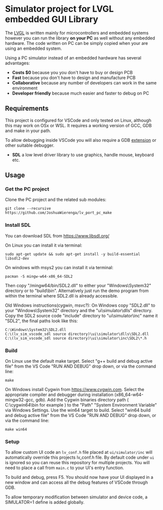 # Simulator project for LVGL embedded GUI Library

The [LVGL](https://github.com/lvgl/lvgl) is written mainly for microcontrollers and embedded systems however you can run the library **on your PC** as well without any embedded hardware. The code written on PC can be simply copied when your are using an embedded system.

Using a PC simulator instead of an embedded hardware has several advantages:
* **Costs $0** because you you don't have to buy or design PCB
* **Fast** because you don't have to design and manufacture PCB
* **Collaborative** because any number of developers can work in the same environment
* **Developer friendly** because much easier and faster to debug on PC

## Requirements
This project is configured for VSCode and only tested on Linux, although this may work on OSx or WSL. It requires a working version of GCC, GDB and make in your path.

To allow debugging inside VSCode you will also require a GDB [extension](https://marketplace.visualstudio.com/items?itemName=webfreak.debug) or other suitable debugger.

* **SDL** a low level driver library to use graphics, handle mouse, keyboard etc.

## Usage

### Get the PC project

Clone the PC project and the related sub modules:

```
git clone --recursive https://github.com/JoshuaWierenga/lv_port_pc_make
```

### Install SDL
You can download SDL from https://www.libsdl.org/

On Linux you can install it via terminal:
```
sudo apt-get update && sudo apt-get install -y build-essential libsdl2-dev
```

On windows with msys2 you can install it via terminal:
```
pacman -S mingw-w64-x86_64-SDL2
```
Then copy "/mingw64/bin/SDL2.dll" to either your "Windows\System32" directory or to "build\bin".
Alternatively just run the demo program from within the terminal where SDL2.dll is already accessible.

Old Windows instructions(cygwin, msvc?):
On Windows copy "SDL2.dll" to your "Windows\System32" directory and the "ui\simulator\dlls" directory. Copy the SDL2 source code "include" directory to "ui\simulator\inc" name it "SDL2", the final paths look like this:
```
C:\Windows\System32\SDL2.dll
C:\(lv_sim_vscode_sdl source directory)\ui\simulator\dlls\SDL2.dll
C:\(lv_sim_vscode_sdl source directory)\ui\simulator\inc\SDL2\*.h
```

### Build
On Linux use the default make target. Select "g++ build and debug active file" from the VS Code "RUN AND DEBUG" drop down, or via the command line:
```
make
```

On Windows install Cygwin from https://www.cygwin.com. Select the appropriate compiler and debugger during installation (x86_64-w64-mingw32-gcc, gdb). Add the Cygwin binaries directory path ( C:\cygwin64\bin for example ) to the "Path" "System Environment Variable" via Windows Settings. Use the win64 target to build. Select "win64 build and debug active file" from the VS Code "RUN AND DEBUG" drop down, or via the command line:
```
make win64
```

### Setup
To allow custom UI code an `lv_conf.h` file placed at `ui/simulator/inc` will automatically override this projects lv_conf.h file. By default code under `ui` is ignored so you can reuse this repository for multiple projects. You will need to place a call from `main.c` to your UI's entry function.

To build and debug, press F5. You should now have your UI displayed in a new window and can access all the debug features of VSCode through GDB.

To allow temporary modification between simulator and device code, a SIMULATOR=1 define is added globally.
